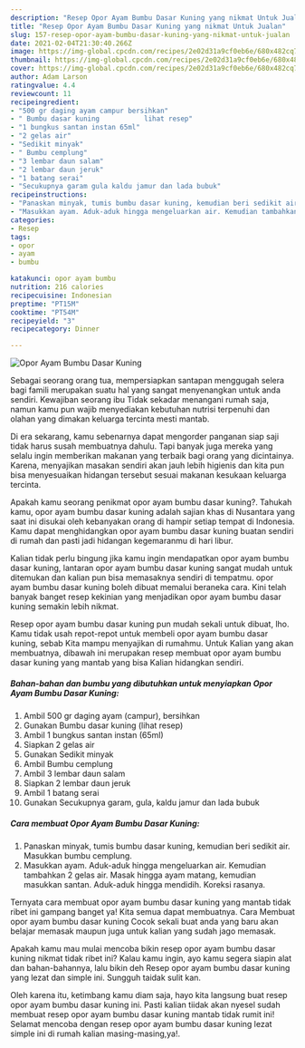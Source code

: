 ```yaml
---
description: "Resep Opor Ayam Bumbu Dasar Kuning yang nikmat Untuk Jualan"
title: "Resep Opor Ayam Bumbu Dasar Kuning yang nikmat Untuk Jualan"
slug: 157-resep-opor-ayam-bumbu-dasar-kuning-yang-nikmat-untuk-jualan
date: 2021-02-04T21:30:40.266Z
image: https://img-global.cpcdn.com/recipes/2e02d31a9cf0eb6e/680x482cq70/opor-ayam-bumbu-dasar-kuning-foto-resep-utama.jpg
thumbnail: https://img-global.cpcdn.com/recipes/2e02d31a9cf0eb6e/680x482cq70/opor-ayam-bumbu-dasar-kuning-foto-resep-utama.jpg
cover: https://img-global.cpcdn.com/recipes/2e02d31a9cf0eb6e/680x482cq70/opor-ayam-bumbu-dasar-kuning-foto-resep-utama.jpg
author: Adam Larson
ratingvalue: 4.4
reviewcount: 11
recipeingredient:
- "500 gr daging ayam campur bersihkan"
- " Bumbu dasar kuning           lihat resep"
- "1 bungkus santan instan 65ml"
- "2 gelas air"
- "Sedikit minyak"
- " Bumbu cemplung"
- "3 lembar daun salam"
- "2 lembar daun jeruk"
- "1 batang serai"
- "Secukupnya garam gula kaldu jamur dan lada bubuk"
recipeinstructions:
- "Panaskan minyak, tumis bumbu dasar kuning, kemudian beri sedikit air. Masukkan bumbu cemplung."
- "Masukkan ayam. Aduk-aduk hingga mengeluarkan air. Kemudian tambahkan 2 gelas air. Masak hingga ayam matang, kemudian masukkan santan. Aduk-aduk hingga mendidih. Koreksi rasanya."
categories:
- Resep
tags:
- opor
- ayam
- bumbu

katakunci: opor ayam bumbu 
nutrition: 216 calories
recipecuisine: Indonesian
preptime: "PT15M"
cooktime: "PT54M"
recipeyield: "3"
recipecategory: Dinner

---
```



![Opor Ayam Bumbu Dasar Kuning](https://img-global.cpcdn.com/recipes/2e02d31a9cf0eb6e/680x482cq70/opor-ayam-bumbu-dasar-kuning-foto-resep-utama.jpg)

Sebagai seorang orang tua, mempersiapkan santapan menggugah selera bagi famili merupakan suatu hal yang sangat menyenangkan untuk anda sendiri. Kewajiban seorang ibu Tidak sekadar menangani rumah saja, namun kamu pun wajib menyediakan kebutuhan nutrisi terpenuhi dan olahan yang dimakan keluarga tercinta mesti mantab.

Di era  sekarang, kamu sebenarnya dapat mengorder panganan siap saji tidak harus susah membuatnya dahulu. Tapi banyak juga mereka yang selalu ingin memberikan makanan yang terbaik bagi orang yang dicintainya. Karena, menyajikan masakan sendiri akan jauh lebih higienis dan kita pun bisa menyesuaikan hidangan tersebut sesuai makanan kesukaan keluarga tercinta. 



Apakah kamu seorang penikmat opor ayam bumbu dasar kuning?. Tahukah kamu, opor ayam bumbu dasar kuning adalah sajian khas di Nusantara yang saat ini disukai oleh kebanyakan orang di hampir setiap tempat di Indonesia. Kamu dapat menghidangkan opor ayam bumbu dasar kuning buatan sendiri di rumah dan pasti jadi hidangan kegemaranmu di hari libur.

Kalian tidak perlu bingung jika kamu ingin mendapatkan opor ayam bumbu dasar kuning, lantaran opor ayam bumbu dasar kuning sangat mudah untuk ditemukan dan kalian pun bisa memasaknya sendiri di tempatmu. opor ayam bumbu dasar kuning boleh dibuat memalui beraneka cara. Kini telah banyak banget resep kekinian yang menjadikan opor ayam bumbu dasar kuning semakin lebih nikmat.

Resep opor ayam bumbu dasar kuning pun mudah sekali untuk dibuat, lho. Kamu tidak usah repot-repot untuk membeli opor ayam bumbu dasar kuning, sebab Kita mampu menyajikan di rumahmu. Untuk Kalian yang akan membuatnya, dibawah ini merupakan resep membuat opor ayam bumbu dasar kuning yang mantab yang bisa Kalian hidangkan sendiri.

<!--inarticleads1-->

##### Bahan-bahan dan bumbu yang dibutuhkan untuk menyiapkan Opor Ayam Bumbu Dasar Kuning:

1. Ambil 500 gr daging ayam (campur), bersihkan
1. Gunakan  Bumbu dasar kuning           (lihat resep)
1. Ambil 1 bungkus santan instan (65ml)
1. Siapkan 2 gelas air
1. Gunakan Sedikit minyak
1. Ambil  Bumbu cemplung
1. Ambil 3 lembar daun salam
1. Siapkan 2 lembar daun jeruk
1. Ambil 1 batang serai
1. Gunakan Secukupnya garam, gula, kaldu jamur dan lada bubuk




<!--inarticleads2-->

##### Cara membuat Opor Ayam Bumbu Dasar Kuning:

1. Panaskan minyak, tumis bumbu dasar kuning, kemudian beri sedikit air. Masukkan bumbu cemplung.
1. Masukkan ayam. Aduk-aduk hingga mengeluarkan air. Kemudian tambahkan 2 gelas air. Masak hingga ayam matang, kemudian masukkan santan. Aduk-aduk hingga mendidih. Koreksi rasanya.




Ternyata cara membuat opor ayam bumbu dasar kuning yang mantab tidak ribet ini gampang banget ya! Kita semua dapat membuatnya. Cara Membuat opor ayam bumbu dasar kuning Cocok sekali buat anda yang baru akan belajar memasak maupun juga untuk kalian yang sudah jago memasak.

Apakah kamu mau mulai mencoba bikin resep opor ayam bumbu dasar kuning nikmat tidak ribet ini? Kalau kamu ingin, ayo kamu segera siapin alat dan bahan-bahannya, lalu bikin deh Resep opor ayam bumbu dasar kuning yang lezat dan simple ini. Sungguh taidak sulit kan. 

Oleh karena itu, ketimbang kamu diam saja, hayo kita langsung buat resep opor ayam bumbu dasar kuning ini. Pasti kalian tiidak akan nyesel sudah membuat resep opor ayam bumbu dasar kuning mantab tidak rumit ini! Selamat mencoba dengan resep opor ayam bumbu dasar kuning lezat simple ini di rumah kalian masing-masing,ya!.

